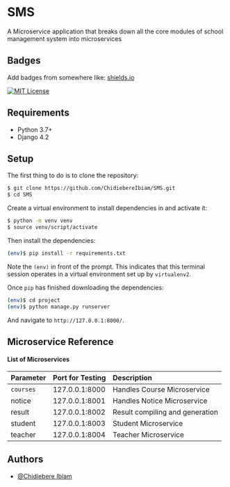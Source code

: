 # SMS
A Microservice application that breaks down all the core modules of school management system into microservices

## Badges

Add badges from somewhere like: [shields.io](https://shields.io/)

[![MIT License](https://img.shields.io/badge/License-MIT-green.svg)](https://github.com/ChidiebereIbiam/sMS/LICENSE)

## Requirements
* Python 3.7+
* Django 4.2

## Setup

The first thing to do is to clone the repository:

```sh
$ git clone https://github.com/ChidiebereIbiam/SMS.git
$ cd SMS
```

Create a virtual environment to install dependencies in and activate it:

```sh
$ python -m venv venv
$ source venv/script/activate
```

Then install the dependencies:

```sh
(env)$ pip install -r requirements.txt
```
Note the `(env)` in front of the prompt. This indicates that this terminal
session operates in a virtual environment set up by `virtualenv2`.

Once `pip` has finished downloading the dependencies:
```sh
(env)$ cd project
(env)$ python manage.py runserver
```
And navigate to `http://127.0.0.1:8000/`.



## Microservice Reference

#### List of Microservices


| Parameter | Port for Testing     | Description                |
| :-------- | :------- | :------------------------- |
| `courses` | 127.0.0.1:8000 | Handles Course Microservice |
notice  | 127.0.0.1:8001| Handles Notice Microservice
result | 127.0.0.1:8002 | Result compiling and generation
student | 127.0.0.1:8003 | Student Microservice
teacher | 127.0.0.1:8004  | Teacher Microservice



## Authors

- [@Chidiebere Ibiam](https://github.com/ChidiebereIbiam)




